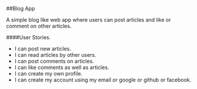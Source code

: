 ##Blog App

A simple blog like web app where users can post articles and like or comment
on other articles.

####User Stories.
- I can post new articles.
- I can read articles by other users.
- I can post comments on articles.
- I can like comments as well as articles.
- I can create my own profile.
- I can create my account using my email or google or github or facebook.
